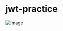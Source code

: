 # jwt-practice
![image](https://user-images.githubusercontent.com/72212389/233849052-514f052f-c3a5-43e1-bb9c-2cb51c22f68e.png)
